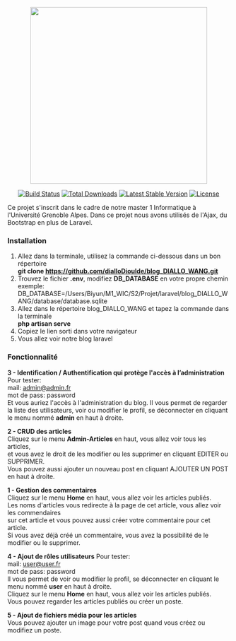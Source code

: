 <p align="center"><img src="https://res.cloudinary.com/dtfbvvkyp/image/upload/v1566331377/laravel-logolockup-cmyk-red.svg" width="400"></p>

<p align="center">
<a href="https://travis-ci.org/laravel/framework"><img src="https://travis-ci.org/laravel/framework.svg" alt="Build Status"></a>
<a href="https://packagist.org/packages/laravel/framework"><img src="https://poser.pugx.org/laravel/framework/d/total.svg" alt="Total Downloads"></a>
<a href="https://packagist.org/packages/laravel/framework"><img src="https://poser.pugx.org/laravel/framework/v/stable.svg" alt="Latest Stable Version"></a>
<a href="https://packagist.org/packages/laravel/framework"><img src="https://poser.pugx.org/laravel/framework/license.svg" alt="License"></a>
</p>

<div>
    Ce projet s'inscrit dans le cadre de notre master 1 Informatique à l'Université Grenoble Alpes. Dans ce projet nous avons utilisés de l'Ajax, du Bootstrap  en plus de Laravel.
</div>

### Installation
1. Allez dans la terminale, utilisez la commande ci-dessous dans un bon répertoire  
**git clone https://github.com/dialloDioulde/blog_DIALLO_WANG.git**
2. Trouvez le fichier **.env**, modifiez **DB_DATABASE** en votre propre chemin  
exemple: DB_DATABASE=/Users/Biyun/M1_WIC/S2/Projet/laravel/blog_DIALLO_WANG/database/database.sqlite
3. Allez dans le répertoire blog_DIALLO_WANG et tapez la commande dans la terminale  
**php artisan serve**
4. Copiez le lien sorti dans votre navigateur
5. Vous allez voir notre blog laravel

### Fonctionnalité

**3 - Identification / Authentification qui protège l'accès à l’administration**  
Pour tester:  
mail: admin@admin.fr  
mot de pass: password  
Et vous auriez l'accès à l'administration du blog.
Il vous permet de regarder la liste des utilisateurs, voir ou modifier le profil, se déconnecter en cliquant le menu nommé **admin** en haut à droite.

**2 - CRUD des articles**  
Cliquez sur le menu **Admin-Articles** en haut, vous allez voir tous les articles,  
et vous avez le droit de les modifier ou les supprimer en cliquant EDITER ou SUPPRIMER.  
Vous pouvez aussi ajouter un nouveau post en cliquant AJOUTER UN POST en haut à droite.

**1 - Gestion des commentaires**  
Cliquez sur le menu **Home** en haut, vous allez voir les articles publiés.  
Les noms d'articles vous redirecte à la page de cet article, vous allez voir les commendaires  
sur cet article et vous pouvez aussi créer votre commentaire pour cet article.  
Si vous avez déjà créé un commentaire, vous avez la possibilité de le modifier ou le supprimer.  

**4 - Ajout de rôles utilisateurs**
Pour tester:  
mail: user@user.fr  
mot de pass: password  
Il vous permet de voir ou modifier le profil, se déconnecter en cliquant le menu nommé **user** en haut à droite.  
Cliquez sur le menu **Home** en haut, vous allez voir les articles publiés.  
Vous pouvez regarder les articles publiés ou créer un poste.

**5 - Ajout de fichiers média pour les articles**  
Vous pouvez ajouter un image pour votre post quand vous créez ou modifiez un poste.

